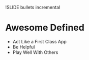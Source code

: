!SLIDE bullets incremental
# Awesome Defined #
* Act Like a First Class App
* Be Helpful
* Play Well With Others

